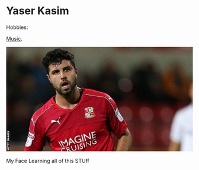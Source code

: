  # Yaser Kasim

 Hobbies: 

 [Music](https://www.youtube.com/watch?v=hKGtAdFm0mo).

 ![](swindon%20town_yaser_kasim.jpg)

 My Face Learning all of this STUff



